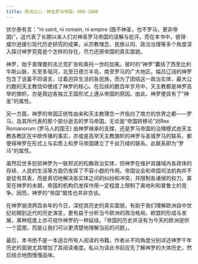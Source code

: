 ```yaml
---
title: 欧洲之心：神圣罗马帝国，800-1806
---
```


伏尔泰有言：“ni saint, ni romain, ni empire (既不神圣，也不罗马，更非帝国)”，这代表了长期以来人们对神圣罗马帝国的误解与批评。而在本书中，彼得·威尔逊援引现代历史研究的成果，从宗教理念、民族认同、政治治理等多个角度深入探讨神罗究竟是个怎样的存在，尽力还原帝国的真实面貌。

神罗，始于查理曼的法兰克扩张和奥托一世的加冕。彼时的“神罗”囊括了西至比利牛斯山脉，东至多瑙河，北至日德兰半岛，南至罗马的广大地区。幅员辽阔的神罗包含了说着不同语言，过着迥异生活的各民族，而为了团结这一政治实体，最大公约数的天主教信仰便成了神罗的核心。在后续的数百年岁月中，天主教都是神罗高举的旗帜，亦是周边各独立王国形式上遵从帝国的原因。由此，神罗便具有了“神圣”的属性。

另一方面，神罗的帝国正统性由来和天主教理念一齐指向了南方的世界之都——罗马，及其所代表的那个部分逝去的罗马帝国。无论是“帝国转移论”对Rex Romanorum (罗马人的国王) 由神罗继承的支撑，还是罗马帝国的治理模式由天主教各教区在中欧传播的事实，亦或是高举天主教旗帜的神罗与圣城罗马的联系，都使得神罗在形式上与实质上和罗马帝国建立了千丝万缕的联系。此联系即为“罗马”的属性。

虽然后世多贬损神罗为一联邦式的松散政治实体，但神罗在维护其疆域内各政体的存续、人民的生活等方面仍发挥了不容小觑的作用。帝国议会和帝国司法机构并不是徒有其表，而是真切地解决各实体之间的纠纷和冲突，并限制各诸侯的权力。甚至在神罗的末期，帝国的机构仍发挥作用一定程度上限制了奥地利和普鲁士的竞争。因而，神罗的“帝国”属性也并非空谈。

在神罗崩溃两百余年的今日，深挖其历史的真实面貌，有助于我们理解欧洲自中世纪初期到近代的历史演变，更有益于分析当今欧洲的政治格局。欧盟的形成与发展，某种程度上亦可视作神罗的一种延续。「帝国的历史并没有为今天的欧洲提供一个蓝图，而是让我们可以更清楚地理解当前的问题」。

最后，本书绝不是一本适合所有人阅读的书籍，作者从不同角度分别详述神罗千年历史的面貌尤其增加了其阅读难度。私以为读此书前应先了解神罗的大体历史，然后结合地图慢慢品味。
